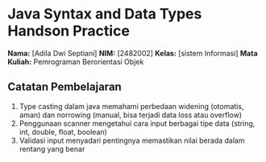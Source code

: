 # Java Syntax and Data Types Handson Practice

**Nama:** [Adila Dwi Septiani]
**NIM:** [2482002]
**Kelas:** [sistem Informasi]
**Mata Kuliah:** Pemrograman Berorientasi Objek

## Catatan Pembelajaran
1. Type casting dalam java 
    memahami perbedaan widening (otomatis, aman) dan norrowing (manual, bisa terjadi data loss atau overflow)
2. Penggunaan scanner
    mengetahui cara input berbagai tipe data (string, int, double, float, boolean)
3. Validasi input
    menyadari pentingnya memastikan nilai berada dalam rentang yang benar
